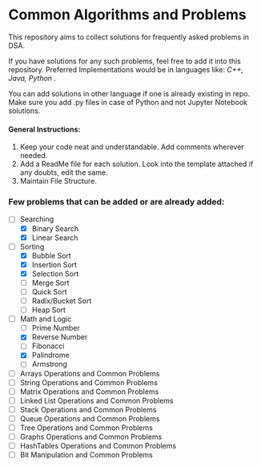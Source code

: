 # Common Algorithms and Problems

This repository aims to collect solutions for frequently asked problems in DSA.

If you have solutions for any such problems, feel free to add it into this repository. Preferred Implementations would be in languages like: _C++, Java, Python_ .

You can add solutions in other language if one is already existing in repo.
Make sure you add .py files in case of Python and not Jupyter Notebook solutions.

#### General Instructions:

1. Keep your code neat and understandable. Add comments wherever needed.
2. Add a ReadMe file for each solution. Look into the template attached if any doubts, edit the same.
3. Maintain File Structure.

### Few problems that can be added or are already added:

- [ ] Searching
  - [x] Binary Search
  - [x] Linear Search
- [ ] Sorting
  - [x] Bubble Sort
  - [x] Insertion Sort
  - [x] Selection Sort
  - [ ] Merge Sort
  - [ ] Quick Sort
  - [ ] Radix/Bucket Sort
  - [ ] Heap Sort
- [ ] Math and Logic
  - [ ] Prime Number
  - [x] Reverse Number
  - [ ] Fibonacci
  - [x] Palindrome
  - [ ] Armstrong
- [ ] Arrays Operations and Common Problems
- [ ] String Operations and Common Problems
- [ ] Matrix Operations and Common Problems
- [ ] Linked List Operations and Common Problems
- [ ] Stack Operations and Common Problems
- [ ] Queue Operations and Common Problems
- [ ] Tree Operations and Common Problems
- [ ] Graphs Operations and Common Problems
- [ ] HashTables Operations and Common Problems
- [ ] Bit Manipulation and Common Problems
